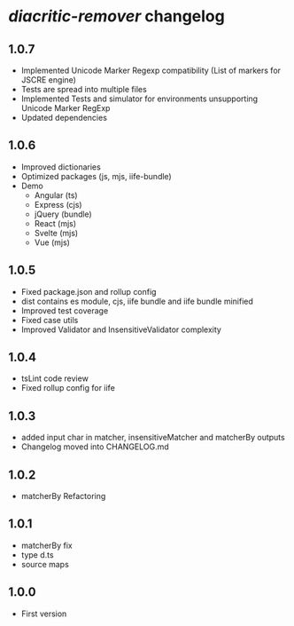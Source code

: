
# *diacritic-remover* changelog
## 1.0.7
* Implemented Unicode Marker Regexp compatibility (List of markers for JSCRE engine)
* Tests are spread into multiple files
* Implemented Tests and simulator for environments unsupporting Unicode Marker RegExp
* Updated dependencies
## 1.0.6
* Improved dictionaries
* Optimized packages (js, mjs, iife-bundle)
* Demo
  * Angular (ts)
  * Express (cjs)
  * jQuery (bundle)
  * React (mjs)
  * Svelte (mjs)
  * Vue (mjs)
## 1.0.5
* Fixed package.json and rollup config
* dist contains es module, cjs, iife bundle and iife bundle minified
* Improved test coverage
* Fixed case utils
* Improved Validator and InsensitiveValidator complexity
## 1.0.4
* tsLint code review
* Fixed rollup config for iife
## 1.0.3
* added input char in matcher, insensitiveMatcher and matcherBy outputs
* Changelog moved into CHANGELOG.md
## 1.0.2
* matcherBy Refactoring
## 1.0.1
* matcherBy fix
* type d.ts
* source maps
## 1.0.0
* First version